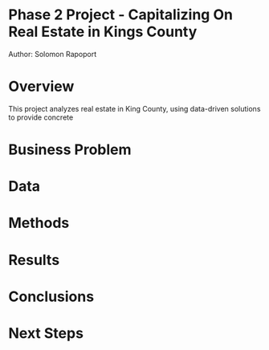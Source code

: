 # Phase 2 Project - Capitalizing On Real Estate in Kings County
Author: Solomon Rapoport

# Overview
This project analyzes real estate in King County, using data-driven solutions to provide concrete 

# Business Problem

# Data

# Methods

# Results

# Conclusions

# Next Steps
